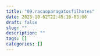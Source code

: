 ```yaml
---
title: "09.racaoparagatosfilhotes"
date: 2023-10-02T22:45:16-03:00
draft: false
slug: ""
description: ""
tags: []
categories: []
---
```


